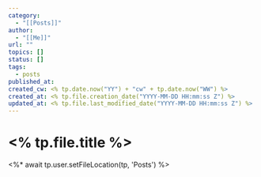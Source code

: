 ```yaml
---
category:
  - "[[Posts]]"
author:
  - "[[Me]]"
url: ""
topics: []
status: []
tags:
  - posts
published_at:
created_cw: <% tp.date.now("YY") + "cw" + tp.date.now("WW") %>
created_at: <% tp.file.creation_date("YYYY-MM-DD HH:mm:ss Z") %>
updated_at: <% tp.file.last_modified_date("YYYY-MM-DD HH:mm:ss Z") %>
---
```


# <% tp.file.title %>

<%* await tp.user.setFileLocation(tp, 'Posts') %>
